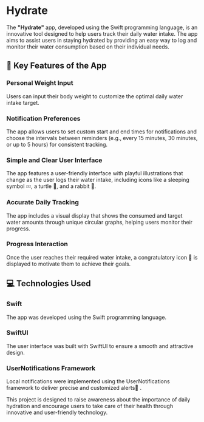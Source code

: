 # Hydrate
<p>The <strong>"Hydrate"</strong> app, developed using the Swift programming language, is an innovative tool designed to help users track their daily water intake. The app aims to assist users in staying hydrated by providing an easy way to log and monitor their water consumption based on their individual needs.</p>



<h2>🚀 Key Features of the App</h2>

<h3> Personal Weight Input</h3>
<p>Users can input their body weight to customize the optimal daily water intake target.</p>

<h3> Notification Preferences</h3>
<p>The app allows users to set custom start and end times for notifications and choose the intervals between reminders (e.g., every 15 minutes, 30 minutes, or up to 5 hours) for consistent tracking.</p>

<h3> Simple and Clear User Interface</h3>
<p>The app features a user-friendly interface with playful illustrations that change as the user logs their water intake, including icons like a sleeping symbol 💤, a turtle 🐢, and a rabbit 🐇.</p>

<h3> Accurate Daily Tracking</h3>
<p>The app includes a visual display that shows the consumed and target water amounts through unique circular graphs, helping users monitor their progress.</p>

<h3> Progress Interaction</h3>
<p>Once the user reaches their required water intake, a congratulatory icon 👏 is displayed to motivate them to achieve their goals.</p>

<h2>💻 Technologies Used</h2>

<h3>Swift</h3>
<p>The app was developed using the Swift programming language.</p>

<h3> SwiftUI</h3>
<p>The user interface was built with SwiftUI to ensure a smooth and attractive design.</p>

<h3> UserNotifications Framework</h3>
<p>Local notifications were implemented using the UserNotifications framework to deliver precise and customized alerts🔔 .</p>

<p>This project is designed to raise awareness about the importance of daily hydration and encourage users to take care of their health through innovative and user-friendly technology.</p>
